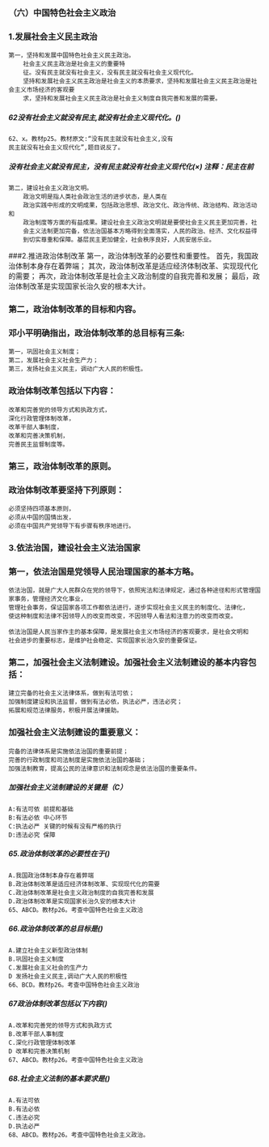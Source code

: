 ### （六）中国特色社会主义政治
### 1.发展社会主义民主政治
    第一，坚持和发展中国特色社会主义民主政治。
        社会主义民主政治是社会主义的重要特
        征。没有民主就没有社会主义，没有民主就没有社会主义现代化。
        坚持和发展社会主义民主政治是社会主义的本质要求，坚持和发展社会主义民主政治是社会主义市场经济的客观要
        求，坚持和发展社会主义民主政治是社会主义制度自我完善和发展的需要。

##### 62没有社会主义就没有民主,就没有社会主义现代化。()
    62、x。教材p25。教材原文:“没有民主就没有社会主义,没有
    民主就没有社会主义现代化”,题目说反了。        

##### 没有社会主义就没有民主，没有民主就没有社会主义现代化(×) 注释：民主在前

    第二，建设社会主义政治文明。
        政治文明是指人类社会政治生活的进步状态，是人类在
        政治实践中形成的文明成果，包括政治思想、政治文化、政治传统、政治结构、政治活动和
        政治制度等方面的有益成果。建设社会主义政治文明就是要使社会主义民主更加完善，社
        会主义法制更加完备，依法治国基本方略得到全面落实，人民的政治、经济、文化权益得
        到切实尊重和保障。基层民主更加健全，社会秩序良好，人民安居乐业。
        
###2.推进政治体制改革
    第一，政治体制改革的必要性和重要性。
        首先，我国政治体制本身存在着弊端；
        其次，政治体制改革是适应经济体制改革、实现现代化的需要；
        再次，政治体制改革是社会主义政治制度的自我完善和发展；
        最后，政治体制改革是实现国家长治久安的根本大计。

### 第二，政治体制改革的目标和内容。
### 邓小平明确指出，政治体制改革的总目标有三条:
    第一，巩固社会主义制度；
    第二，发展社会主义社会生产力；
    第三，发扬社会主义民主，调动广大人民的积极性。
    
### 政治体制改革包括以下内容：
    改革和完善党的领导方式和执政方式，
    深化行政管理体制改革，
    改革干部人事制度，
    改革和完善决策机制，
    完善民主监督制度等。

### 第三，政治体制改革的原则。
### 政治体制改革要坚持下列原则：
    必须坚持四项基本原则，
    必须从中国的国情出发，
    必须在中国共产党领导下有步骤有秩序地进行。

### 3.依法治国，建设社会主义法治国家
### 第一，依法治国是党领导人民治理国家的基本方略。
    依法治国，就是广大人民群众在党的领导下，依照宪法和法律规定，通过各种途径和形式管理国家事务，管理经济文化事业，
    管理社会事务，保证国家各项工作都依法进行，逐步实现社会主义民主的制度化、法律化，
    使这种制度和法律不因领导人的改变而改变，不因领导人看法和注意力的改变而改变。

    依法治国是人民当家作主的基本保障，是发展社会主义市场经济的客观要求，是社会文明和
    社会进步的重要标志，是维护社会稳定、实现国家长治久安的重要保证。

### 第二，加强社会主义法制建设。加强社会主义法制建设的基本内容包括：
    建立完备的社会主义法律体系，做到有法可依；
    加强制度建设和执法监督，做到有法必依，执法必严，违法必究；
    拓展和规范法律服务，积极开展法律援助。

### 加强社会主义法制建设的重要意义：
    完备的法律体系是实施依法治国的重要前提；
    完善的行政制度和司法制度是实施依法治国的基础；
    加强法制教育，提高公民的法律意识和法制观念是依法治国的重要条件。

##### 加强社会主义法制建设的关键是（C）
    A:有法可依 前提和基础
    B:有法必依 中心环节
    C:执法必严 关键的时候有没有严格的执行
    D:违法必究 保障

##### 65.政治体制改革的必要性在于()
    A.我国政治体制本身存在着弊端
    B.政治体制改革是适应经济体制改革、实现现代化的需要
    C.政治体制改革是社会主义政治制度的自我完善和发展
    D.政治体制改革是实现国家长治久安的根本大计
    65、ABCD。教材p26。考查中国特色社会主义政洽
    
##### 66.政治体制改革的总目标是()
    A.建立社会主义新型政治体制
    B.巩固社会主义制度
    C.发展社会主义社会的生产力
    D 发扬社会主义民主,调动广大人民的积极性
    66、BCD。教材p26。考查中国特色社会主义政治
    
##### 67政治体制改革包括以下内容()
    A.改革和完善党的领导方式和执政方式
    B.改革干部人事制度
    C.深化行政管理体制改革
    D 改革和完善决策机制
    67、ABCD。教材p26。考查中国特色社会主义政治
    
##### 68.社会主义法制的基本要求是()
    A.有法可依
    B.有法必依
    C.违法必究
    D.执法必严
    68、ABCD。教材p26。考查中国特色社会主义政治。